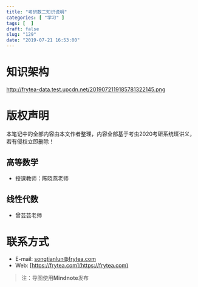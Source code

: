 ```yaml
---
title: "考研数二知识说明"
categories: [ "学习" ]
tags: [  ]
draft: false
slug: "129"
date: "2019-07-21 16:53:00"
---
```


# 知识架构
http://frytea-data.test.upcdn.net/2019072119185781322145.png
# 版权声明

本笔记中的全部内容由本文作者整理，内容全部基于考虫2020考研系统班讲义，若有侵权立即删除！

## 高等数学

- 授课教师：陈晓燕老师

## 线性代数

- 曾芸芸老师

# 联系方式

- E-mail: [songtianlun@frytea.com](mailto:songtianlun@frytea.com)
- Web: [https://frytea.com](https://frytea.com)

> 注：导图使用**Mindnote**发布